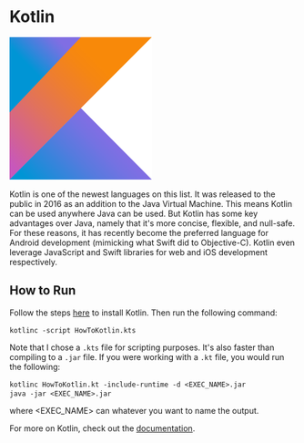 # Kotlin
![Kotlin Logo](img-kotlin.png)

Kotlin is one of the newest languages on this list. It was released to the public in 2016 as an addition to the Java Virtual Machine. This means Kotlin can be used anywhere Java can be used. But Kotlin has some key advantages over Java, namely that it's more concise, flexible, and null-safe. For these reasons, it has recently become the preferred language for Android development (mimicking what Swift did to Objective-C). Kotlin even leverage JavaScript and Swift libraries for web and iOS development respectively.

## How to Run
Follow the steps [here](https://kotlinlang.org/docs/tutorials/command-line.html) to install Kotlin. Then run the following command:
```
kotlinc -script HowToKotlin.kts
```
Note that I chose a `.kts` file for scripting purposes. It's also faster than compiling to a `.jar` file. If you were working with a `.kt` file, you would run the following:
```
kotlinc HowToKotlin.kt -include-runtime -d <EXEC_NAME>.jar
java -jar <EXEC_NAME>.jar
```
where <EXEC_NAME> can whatever you want to name the output.

For more on Kotlin, check out the [documentation](https://kotlinlang.org/docs/reference/).
